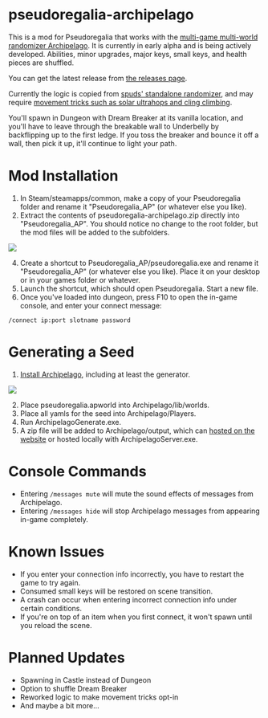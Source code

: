# pseudoregalia-archipelago
This is a mod for Pseudoregalia that works with the [multi-game multi-world randomizer Archipelago](https://archipelago.gg/). It is currently in early alpha and is being actively developed. Abilities, minor upgrades, major keys, small keys, and health pieces are shuffled.

You can get the latest release from [the releases page](https://github.com/pseudoregalia-modding/pseudoregalia-archipelago/releases).

Currently the logic is copied from [spuds' standalone randomizer](https://github.com/pseudoregalia-modding/rando), and may require [movement tricks such as solar ultrahops and cling climbing](https://www.youtube.com/watch?v=kZJjYdh6huk).

You'll spawn in Dungeon with Dream Breaker at its vanilla location, and you'll have to leave through the breakable wall to Underbelly by backflipping up to the first ledge. If you toss the breaker and bounce it off a wall, then pick it up, it'll continue to light your path.


# Mod Installation
1. In Steam/steamapps/common, make a copy of your Pseudoregalia folder and rename it "Pseudoregalia_AP" (or whatever else you like).
2. Extract the contents of pseudoregalia-archipelago.zip directly into "Pseudoregalia_AP". You should notice no change to the root folder, but the mod files will be added to the subfolders.

![](https://i.imgur.com/SGPm9oq.jpg)

4. Create a shortcut to Pseudoregalia_AP/pseudoregalia.exe and rename it "Pseudoregalia_AP" (or whatever else you like). Place it on your desktop or in your games folder or whatever.
5. Launch the shortcut, which should open Pseudoregalia. Start a new file.
6. Once you've loaded into dungeon, press F10 to open the in-game console, and enter your connect message:

`/connect ip:port slotname password`


# Generating a Seed
1. [Install Archipelago](https://archipelago.gg/tutorial/Archipelago/setup/en), including at least the generator.

![](https://i.imgur.com/9IedtY4.jpg)

2. Place pseudoregalia.apworld into Archipelago/lib/worlds.
3. Place all yamls for the seed into Archipelago/Players.
4. Run ArchipelagoGenerate.exe.
5. A zip file will be added to Archipelago/output, which can [hosted on the website](https://archipelago.gg/uploads) or hosted locally with ArchipelagoServer.exe.

# Console Commands
- Entering `/messages mute` will mute the sound effects of messages from Archipelago.
- Entering `/messages hide` will stop Archipelago messages from appearing in-game completely.

# Known Issues
- If you enter your connection info incorrectly, you have to restart the game to try again.
- Consumed small keys will be restored on scene transition.
- A crash can occur when entering incorrect connection info under certain conditions.
- If you're on top of an item when you first connect, it won't spawn until you reload the scene.

# Planned Updates
- Spawning in Castle instead of Dungeon
- Option to shuffle Dream Breaker
- Reworked logic to make movement tricks opt-in
- And maybe a bit more...
